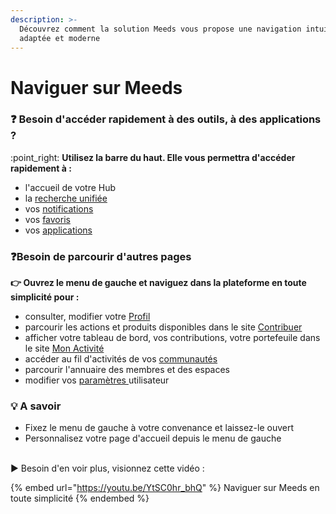 ```yaml
---
description: >-
  Découvrez comment la solution Meeds vous propose une navigation intuitive,
  adaptée et moderne
---
```


# Naviguer sur Meeds

### :question: Besoin d'accéder rapidement à des outils, à des applications ?

:point\_right: **Utilisez la barre du haut. Elle vous permettra d'accéder rapidement à :**

* l'accueil de votre Hub
* la [recherche unifiée](rechercher-du-contenu.md)
* vos [notifications](gerer-ses-notifications.md)
* vos [favoris](creer-ses-favoris.md)
* vos [applications](lister-ses-applications.md)

### :question:**Besoin de parcourir d'autres pages**&#x20;

**👉 Ouvrez le menu de gauche et naviguez dans la plateforme en toute simplicité pour :**

* consulter, modifier votre [Profil](../personnaliser-son-profil/mettre-a-jour-son-profil.md)
* parcourir les actions et produits disponibles dans le site [Contribuer](../participer-and-contribuer/decouvrir-les-actions-a-realiser.md)
* afficher votre tableau de bord, vos contributions, votre portefeuile dans le site [Mon Activité](../contribuer/suivre-ses-realisations-en-cours.md)
* accéder au fil d'activités de vos [communautés](../collaborer-dans-un-espace/)
* parcourir l'annuaire des membres et des espaces
* modifier vos [paramètres ](../personnaliser-son-profil/)utilisateur&#x20;

### 💡 A savoir

* Fixez le menu de gauche à votre convenance et laissez-le ouvert
* Personnalisez votre page d'accueil depuis le menu de gauche

\
▶ Besoin d'en voir plus, visionnez cette vidéo :

{% embed url="https://youtu.be/YtSC0hr_bhQ" %}
Naviguer sur Meeds en toute simplicité
{% endembed %}
